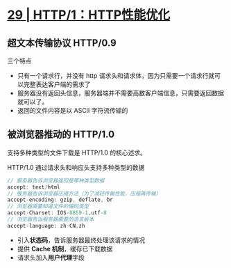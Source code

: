 # [29 | HTTP/1：HTTP性能优化](https://time.geekbang.org/column/article/147501)

## 超文本传输协议 HTTP/0.9

三个特点

- 只有一个请求行，并没有 http 请求头和请求体，因为只需要一个请求行就可以完整表达客户端的需求了
- 服务器没有返回头信息，服务器端并不需要高数客户端信息，只需要返回数据就可以了。
- 返回的文件内容是以 ASCII 字符流传输的

## 被浏览器推动的 HTTP/1.0

支持多种类型的文件下载是 HTTP/1.0 的核心述求。

HTTP/1.0 通过请求头和响应头支持多种类型的数据

```js
// 服务器告诉浏览器返回是哪种类型数据
accept: text/html
// 服务器告诉浏览器压缩方法（为了减轻传输性能，压缩再传输）
accept-encoding: gzip, deflate, br
// 浏览器需要知道文件的编码类型
accept-Charset: IOS-8859-1,utf-8
// 浏览器告诉服务器需要的语言版本
accept-language: zh-CN,zh
```

- 引入**状态码**，告诉服务器最终处理该请求的情况
- 提供 **Cache 机制**，缓存已下载数据
- 请求头加入**用户代理**字段